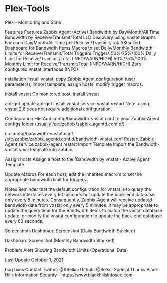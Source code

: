# Plex-Tools
Plex - Monitoring and Stats


Features
Features
Zabbix Agent (Active)
Bandwidth by Day/Month/All Time
Bandwidth by Receive/Transmit/Total
LLD Discovery using vnstat
Graphs For each Day/Month/All Time per Receive/Transmit/Total/Stacked
Dashboard for Bandwidth Items
Macros to set Daily/Monthly Bandwidth Limits for Receive/Transmit/Total Triggers
Triggers
50%/75%/100% Daily Limit for Receive/Transmit/Total (INFO/WARN/HIGH)
50%/75%/100% Monthly Limit for Receive/Transmit/Total (INFO/WARN/HIGH)
Zero configured vnstat interfaces (INFO)

nstallation
Install vnstat, copy Zabbix Agent configuration (user parameters), import template, assign hosts, modify trigger macros.

Install vnstat
On monitored host, install vnstat

apt-get update
apt-get install vnstat
service vnstat restart
Note: using vnstat 2.6 does not require additional configuration.

Configuration File
Add config/bandwidth-vnstat.conf to your Zabbix-Agent configs folder (usually /etc/zabbix/zabbix_agentd.conf.d/)

cp  config/bandwidth-vnstat.conf /etc/zabbix/zabbix_agentd.conf.d/bandwidth-vnstat.conf
Restart Zabbix Agent
service zabbix-agent restart
Import Template
Import the Bandwidth-vnstat.yaml template into Zabbix.

Assign hosts
Assign a host to the 'Bandwidth by vnstat - Active Agent' Template

Update Macros
For each host, edit the inherited macro's to set the appropriate bandwidth limit for triggers.

Notes
Reminder that the default configuration for vnstat is to query the network interfaces every 60 seconds but update the back-end database only every 5 minutes. Consequently, Zabbix-Agent will receive updated bandwidth data from vnstat only every 5 minutes. It may be appropriate to update the query time for the Bandwidth items to match the vnstat database update, or modify the vnstat configuration to update the back-end database every 60 seconds.

Screenshots
Dashboard Screenshot (Daily Bandwidth Stacked) 

Dashboard Screenshot (Monthly Bandwidth Stacked) 

Problem Alert Showing Bandwidth Limits (Operational Data) 

Last Update
October 1, 2021

bug fixes
Contact
Twitter: @KRelkci
Github: @Relkci
Special Thanks
Black Hills Information Security - https://www.blackhillsinfosec.com
